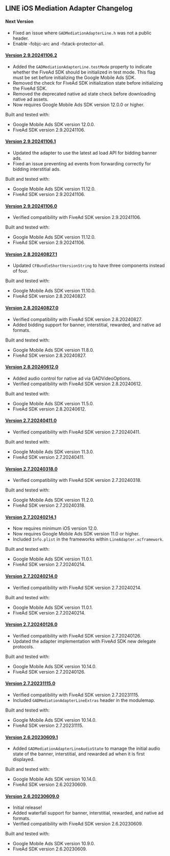 ## LINE iOS Mediation Adapter Changelog

#### Next Version
- Fixed an issue where `GADMediationAdapterLine.h` was not a public header.
- Enable -fobjc-arc and -fstack-protector-all.

#### [Version 2.9.20241106.2](https://dl.google.com/googleadmobadssdk/mediation/ios/line/LineAdapter-2.9.20241106.2.zip)
- Added the `GADMediationAdapterLine.testMode` property to indicate whether the FiveAd SDK should be initialized in test mode. This flag must be set before initializing the Google Mobile Ads SDK.
- Removed the check for FiveAd SDK initialization state before initializing the FiveAd SDK.
- Removed the deprecated native ad state check before downloading native ad assets.
- Now requires Google Mobile Ads SDK version 12.0.0 or higher.

Built and tested with:
- Google Mobile Ads SDK version 12.0.0.
- FiveAd SDK version 2.9.20241106.

#### [Version 2.9.20241106.1](https://dl.google.com/googleadmobadssdk/mediation/ios/line/LineAdapter-2.9.20241106.1.zip)
- Updated the adapter to use the latest ad load API for bidding banner ads.
- Fixed an issue preventing ad events from forwarding correctly for bidding interstitial ads.

Built and tested with:
- Google Mobile Ads SDK version 11.12.0.
- FiveAd SDK version 2.9.20241106.

#### [Version 2.9.20241106.0](https://dl.google.com/googleadmobadssdk/mediation/ios/line/LineAdapter-2.9.20241106.0.zip)
- Verified compatibility with FiveAd SDK version 2.9.20241106.

Built and tested with:
- Google Mobile Ads SDK version 11.12.0.
- FiveAd SDK version 2.9.20241106.

#### [Version 2.8.20240827.1](https://dl.google.com/googleadmobadssdk/mediation/ios/line/LineAdapter-2.8.20240827.1.zip)
- Updated `CFBundleShortVersionString` to have three components instead of four.

Built and tested with:
- Google Mobile Ads SDK version 11.10.0.
- FiveAd SDK version 2.8.20240827.

#### [Version 2.8.20240827.0](https://dl.google.com/googleadmobadssdk/mediation/ios/line/LineAdapter-2.8.20240827.0.zip)
- Verified compatibility with FiveAd SDK version 2.8.20240827.
- Added bidding support for banner, interstitial, rewarded, and native ad formats.

Built and tested with:
- Google Mobile Ads SDK version 11.8.0.
- FiveAd SDK version 2.8.20240827.

#### [Version 2.8.20240612.0](https://dl.google.com/googleadmobadssdk/mediation/ios/line/LineAdapter-2.8.20240612.0.zip)
- Added audio control for native ad via GADVideoOptions.
- Verified compatibility with FiveAd SDK version 2.8.20240612.

Built and tested with:
- Google Mobile Ads SDK version 11.5.0.
- FiveAd SDK version 2.8.20240612.

#### [Version 2.7.20240411.0](https://dl.google.com/googleadmobadssdk/mediation/ios/line/LineAdapter-2.7.20240411.0.zip)
- Verified compatibility with FiveAd SDK version 2.7.20240411.

Built and tested with:
- Google Mobile Ads SDK version 11.3.0.
- FiveAd SDK version 2.7.20240411.

#### [Version 2.7.20240318.0](https://dl.google.com/googleadmobadssdk/mediation/ios/line/LineAdapter-2.7.20240318.0.zip)
- Verified compatibility with FiveAd SDK version 2.7.20240318.

Built and tested with:
- Google Mobile Ads SDK version 11.2.0.
- FiveAd SDK version 2.7.20240318.

#### [Version 2.7.20240214.1](https://dl.google.com/googleadmobadssdk/mediation/ios/line/LineAdapter-2.7.20240214.1.zip)
- Now requires minimum iOS version 12.0.
- Now requires Google Mobile Ads SDK version 11.0 or higher.
- Included `Info.plist` in the frameworks within `LineAdapter.xcframework`.

Built and tested with:
- Google Mobile Ads SDK version 11.0.1.
- FiveAd SDK version 2.7.20240214.

#### [Version 2.7.20240214.0](https://dl.google.com/googleadmobadssdk/mediation/ios/line/LineAdapter-2.7.20240214.0.zip)
- Verified compatibility with FiveAd SDK version 2.7.20240214.

Built and tested with:
- Google Mobile Ads SDK version 11.0.1.
- FiveAd SDK version 2.7.20240214.

#### [Version 2.7.20240126.0](https://dl.google.com/googleadmobadssdk/mediation/ios/line/LineAdapter-2.7.20240126.0.zip)
- Verified compatibility with FiveAd SDK version 2.7.20240126.
- Updated the adapter implementation with FiveAd SDK new delegate protocols.

Built and tested with:
- Google Mobile Ads SDK version 10.14.0.
- FiveAd SDK version 2.7.20240126.

#### [Version 2.7.20231115.0](https://dl.google.com/googleadmobadssdk/mediation/ios/line/LineAdapter-2.7.20231115.0.zip)
- Verified compatibility with FiveAd SDK version 2.7.20231115.
- Included `GADMediationAdapterLineExtras` header in the modulemap.

Built and tested with:
- Google Mobile Ads SDK version 10.14.0.
- FiveAd SDK version 2.7.20231115.

#### [Version 2.6.20230609.1](https://dl.google.com/googleadmobadssdk/mediation/ios/line/LineAdapter-2.6.20230609.1.zip)
- Added `GADMediationAdapterLineAudioState` to manage the initial audio state of the banner, interstitial, and rewarded ad when it is first displayed.

Built and tested with:
- Google Mobile Ads SDK version 10.14.0.
- FiveAd SDK version 2.6.20230609.

#### [Version 2.6.20230609.0](https://dl.google.com/googleadmobadssdk/mediation/ios/line/LineAdapter-2.6.20230609.0.zip)
- Initial release!
- Added waterfall support for banner, interstitial, rewarded, and native ad formats.
- Verified compatibility with FiveAd SDK version 2.6.20230609.

Built and tested with:
- Google Mobile Ads SDK version 10.9.0.
- FiveAd SDK version 2.6.20230609.
